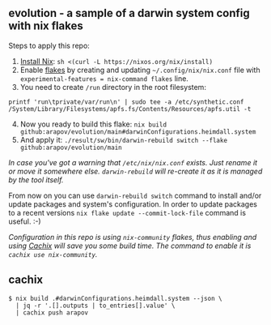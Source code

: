 ## evolution - a sample of a darwin system config with nix flakes

Steps to apply this repo:
1. [Install Nix](https://nixos.org/download.html#nix-install-macos): `sh <(curl -L https://nixos.org/nix/install)`
2. Enable [flakes](https://nixos.wiki/wiki/Flakes) by creating and updating `~/.config/nix/nix.conf` file with `experimental-features = nix-command flakes` line.
3. You need to create `/run` directory in the root filesystem:
```
printf 'run\tprivate/var/run\n' | sudo tee -a /etc/synthetic.conf 
/System/Library/Filesystems/apfs.fs/Contents/Resources/apfs.util -t
```
4. Now you ready to build this flake: `nix build github:arapov/evolution/main#darwinConfigurations.heimdall.system`
5. And apply it: `./result/sw/bin/darwin-rebuild switch --flake github:arapov/evolution/main`

*In case you've got a warning that `/etc/nix/nix.conf` exists. Just rename it or move it somewhere else. `darwin-rebuild` will re-create it as it is managed by the tool itself.*

From now on you can use `darwin-rebuild switch` command to install and/or update packages and system's configuration.
In order to update packages to a recent versions `nix flake update --commit-lock-file` command is useful. :-)

*Configuration in this repo is using `nix-community` flakes, thus enabling and using [Cachix](https://www.cachix.org) will save you some build time. The command to enable it is `cachix use nix-community`.*

## cachix
```
$ nix build .#darwinConfigurations.heimdall.system --json \
  | jq -r '.[].outputs | to_entries[].value' \
  | cachix push arapov
```

